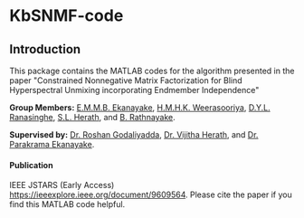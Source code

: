 # KbSNMF-code

## Introduction ##
This package contains the MATLAB codes for the algorithm presented in the paper
"Constrained Nonnegative Matrix Factorization for Blind Hyperspectral Unmixing incorporating Endmember Independence"

**Group Members:** [E.M.M.B. Ekanayake](https://scholar.google.com/citations?user=_mg-y68AAAAJ&hl=en), [H.M.H.K. Weerasooriya](https://scholar.google.com/citations?hl=en&user=Oo8KgJsAAAAJ), [D.Y.L. Ranasinghe](https://scholar.google.com/citations?user=sG77m5UAAAAJ&hl=en), [S.L. Herath](https://scholar.google.com/citations?user=bQVsoX0AAAAJ&hl=en), and [B. Rathnayake](https://scholar.google.com/citations?user=j-cnn4UAAAAJ&hl=en).

**Supervised by:** [Dr. Roshan Godaliyadda](https://scholar.google.com/citations?user=6_XOJbsAAAAJ&hl=en), [Dr. Vijitha Herath](https://scholar.google.com/citations?user=f5h5ByUAAAAJ&hl=en), and [Dr. Parakrama Ekanayake](https://scholar.google.com/citations?user=uJvb7zwAAAAJ&hl=en).

#### Publication ####
IEEE JSTARS (Early Access) https://ieeexplore.ieee.org/document/9609564.
Please cite the paper if you find this MATLAB code helpful.
